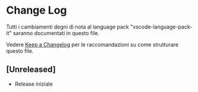 # Change Log
Tutti i cambiamenti degni di nota al language pack "vscode-language-pack-it" saranno documentati in questo file.

Vedere [Keep a Changelog](http://keepachangelog.com/) per le raccomandazioni su come strutturare questo file.

## [Unreleased]
- Release iniziale
